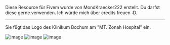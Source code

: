 Diese Resource für Fivem wurde von MondKraecker222 erstellt. Du darfst diese gerne verwenden. Ich würde mich über credits freuen :D. 

--------------------------------------------------------------------------------------------------------------------------------------------------------------------------
Sie fügt das Logo des Klinikum Bochum am "MT. Zonah Hospital" ein.

![image](https://user-images.githubusercontent.com/96296323/186389941-b7f2f363-af7c-44e1-9139-25e055548c75.png)
![image](https://user-images.githubusercontent.com/96296323/186390037-2f560813-e120-4e0a-86ad-c7215e142345.png)
![image](https://user-images.githubusercontent.com/96296323/186390115-8af1a819-713e-4e3f-9f0c-8ff04f1fd6d7.png)
